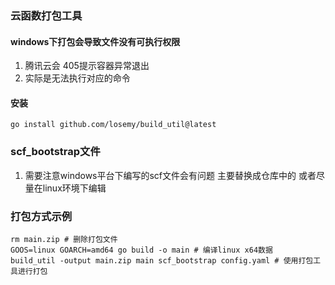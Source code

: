
### 云函数打包工具

#### windows下打包会导致文件没有可执行权限
1. 腾讯云会 405提示容器异常退出
2. 实际是无法执行对应的命令

#### 安装
```shell
go install github.com/losemy/build_util@latest
```

### scf_bootstrap文件
1. 需要注意windows平台下编写的scf文件会有问题 主要替换成仓库中的 或者尽量在linux环境下编辑


### 打包方式示例
```shell
rm main.zip # 删除打包文件
GOOS=linux GOARCH=amd64 go build -o main # 编译linux x64数据
build_util -output main.zip main scf_bootstrap config.yaml # 使用打包工具进行打包
```

